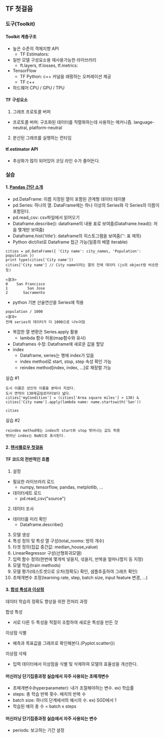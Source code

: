 ## TF 첫걸음
### 도구(Toolkit)

#### Toolkit 계층구조
- 높은 수준의 객체지향 API
  + TF Estimators: 
- 일반 모델 구성요소용 재사용가능한 라이브러리
  + ft.layers, tf.losses, tf.metrics: 
- TensorFlow
  + TF Python: c++ 커널을 래핑하는 오퍼레이션 제공
  + TF c++
- 하드웨어 CPU / GPU / TPU

#### TF 구성요소
1. 그래프 프로토콜 버퍼
  + 프로토콜 버퍼: 구조화된 데이터를 직렬화하는데 사용하는 메커니즘. language-neutral, platform-neutral
2. 분산된 그래프를 실행하는 런타임

#### tf.estimator API
- 추상화가 많이 되어있어 코딩 라인 수가 줄어든다.

### 실습
#### 1. [Pandas 간단 소개](https://colab.research.google.com/notebooks/mlcc/intro_to_pandas.ipynb?hl=ko)
  - pd.DataFrame: 이름 지정된 열이 포함된 관계형 데이터 테이블
  - pd.Series: 하나의 열. DataFrame에는 하나 이상의 Series와 각 Series의 이름이 포함된다.
  - pd.read_csv: csv파일에서 읽어오기
  - Dataframe.describe(): dataframe의 내용 표로 보여줌(Dataframe.head(): 처음 몇개만 보여줌)
  - Dataframe.hist('title'): dataframe의 히스토그램을 보여줌('': 표 제목)
  - Python dict/list로 Dataframe 접근 가능(일종의 배열 iterable)

```
cities = pd.DataFrame({ 'City name': city_names, 'Population': population })
print type(cities['City name'])
cities['City name'] // City name이라는 열의 전체 데이터 (js의 object랑 비슷한듯)

<결과>
0    San Francisco
1         San Jose
2       Sacramento
```
  
- python 기본 산술연산을 Series에 적용
  
```
population / 1000
<결과>
전체 series의 데이터가 다 1000으로 나누어짐
```
  
- 복잡한 열 변환은 Series.apply 활용
  + lambda 함수 허용(map함수와 유사)
- Dataframes 수정: Dataframe에 새로운 값을 할당
- index
  + Dataframe, series는 행에 index가 있음
  + index method로 start, stop, step 속성 확인 가능
  + reindex method[index, index, ...]로 재정렬 가능

실습 #1

```
도시 이름은 성인의 이름을 본따서 지었다.
도시 면적이 130제곱킬로미터보다 넓다.
cities['myCondition'] = (cities['Area square miles'] > 130) & cities['City name'].apply(lambda name: name.startswith('San'))

cities
```

실습 #2

```
reindex method에는 index의 start와 stop 벗어나는 값도 허용
벗어난 index는 NaN으로 표시된다.
```

#### 2. [텐서플로우 첫걸음](https://colab.research.google.com/notebooks/mlcc/first_steps_with_tensor_flow.ipynb?hl=ko)

#### TF 코드의 전반적인 흐름
1. 설정
  - 필요한 라이브러리 로드
    + numpy, tensorflow, pandas, metplotlib, ...
  - 데이터세트 로드
    + pd.read_csv("source")
2. 데이터 조사
  - 데이터를 미리 확인
    + Dataframe.describe()
3. 모델 생성
  1. 특성 정의 및 특성 열 구성(total_rooms: 방의 개수)
  2. 타겟 정의(집값 중간값: median_house_value)
  3. LinearRegressor 구성(선형회귀모델)
  4. 입력 함수 정의(한번에 몇개씩 넣을지, 섞을지, 반복을 얼마나할지 등 지정)
  5. 모델 학습(train methods)
  6. 모델 평가(테스트셋으로 오차(정확도) 확인, 샘플추출하여 그래프 확인)
4. 초매개변수 조정(learning rate, step, batch size, input feature 변경, ...)

#### 3. [합성 특성과 이상점](https://colab.research.google.com/notebooks/mlcc/synthetic_features_and_outliers.ipynb?hl=ko)

데이터 학습의 정확도 향상을 위한 전처리 과정

합성 특성
- 서로 다른 두 특성을 적절히 조합하여 새로운 특성을 만든 것

이상점 식별
- 예측과 목표값을 그래프로 확인해본다.(Pyplot.scatter())

이상점 삭제
- 입력 데이터에서 이상점을 식별 및 삭제하여 모델의 효율성을 개선한다.

#### 머신러닝 단기집중과정 실습에서 자주 사용되는 초매개변수
- 초매개변수(hyperparameter): 내가 조절해야하는 변수. ex) 학습률
- steps: 총 학습 반복 횟수. 배치의 반복 수
- batch size: 하나의 단계에서의 예시의 수. ex) SGD에서 1 
- 학습된 예의 총 수 = batch x steps

#### 머신러닝 단기집중과정 실습에서 자주 사용되는 변수
- periods: 보고하는 기간 설정
